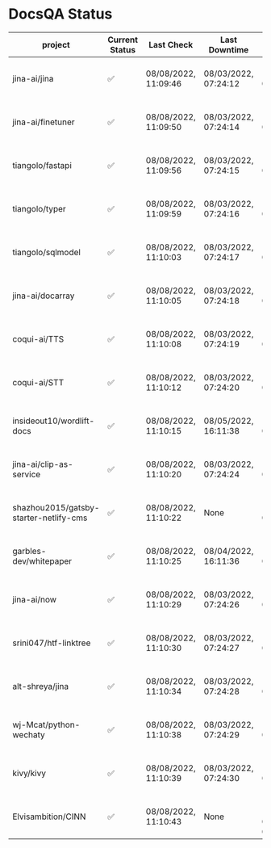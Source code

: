 # DocsQA Status

|               project                |Current Status|     Last Check     |   Last Downtime    |              % Uptime              |
|--------------------------------------|--------------|--------------------|--------------------|------------------------------------|
|jina-ai/jina                          |✅            |08/08/2022, 11:09:46|08/03/2022, 07:24:12|116.976 (since 07/29/2022, 16:38:18)|
|jina-ai/finetuner                     |✅            |08/08/2022, 11:09:50|08/03/2022, 07:24:14|116.983 (since 07/29/2022, 16:38:18)|
|tiangolo/fastapi                      |✅            |08/08/2022, 11:09:56|08/03/2022, 07:24:15|116.990 (since 07/29/2022, 16:38:18)|
|tiangolo/typer                        |✅            |08/08/2022, 11:09:59|08/03/2022, 07:24:16|116.992 (since 07/29/2022, 16:38:18)|
|tiangolo/sqlmodel                     |✅            |08/08/2022, 11:10:03|08/03/2022, 07:24:17|116.994 (since 07/29/2022, 16:38:18)|
|jina-ai/docarray                      |✅            |08/08/2022, 11:10:05|08/03/2022, 07:24:18|116.997 (since 07/29/2022, 16:38:18)|
|coqui-ai/TTS                          |✅            |08/08/2022, 11:10:08|08/03/2022, 07:24:19|116.999 (since 07/29/2022, 16:38:18)|
|coqui-ai/STT                          |✅            |08/08/2022, 11:10:12|08/03/2022, 07:24:20|117.001 (since 07/29/2022, 16:38:18)|
|insideout10/wordlift-docs             |✅            |08/08/2022, 11:10:15|08/05/2022, 16:11:38|111.531 (since 07/29/2022, 16:38:18)|
|jina-ai/clip-as-service               |✅            |08/08/2022, 11:10:20|08/03/2022, 07:24:24|117.013 (since 07/29/2022, 16:38:18)|
|shazhou2015/gatsby-starter-netlify-cms|✅            |08/08/2022, 11:10:22|None                |100.000 (since 08/03/2022, 10:30:18)|
|garbles-dev/whitepaper                |✅            |08/08/2022, 11:10:25|08/04/2022, 16:11:36|111.583 (since 07/29/2022, 16:38:18)|
|jina-ai/now                           |✅            |08/08/2022, 11:10:29|08/03/2022, 07:24:26|117.016 (since 07/29/2022, 16:38:18)|
|srini047/htf-linktree                 |✅            |08/08/2022, 11:10:30|08/03/2022, 07:24:27|118.905 (since 07/31/2022, 18:29:28)|
|alt-shreya/jina                       |✅            |08/08/2022, 11:10:34|08/03/2022, 07:24:28|117.020 (since 07/29/2022, 16:38:18)|
|wj-Mcat/python-wechaty                |✅            |08/08/2022, 11:10:38|08/03/2022, 07:24:29|117.023 (since 07/29/2022, 16:38:18)|
|kivy/kivy                             |✅            |08/08/2022, 11:10:39|08/03/2022, 07:24:30|117.023 (since 07/29/2022, 16:38:18)|
|Elvisambition/CINN                    |✅            |08/08/2022, 11:10:43|None                |100.000 (since 08/04/2022, 07:09:50)|
